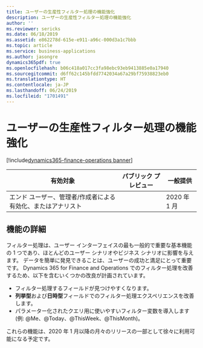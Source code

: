 ```yaml
---
title: ユーザーの生産性フィルター処理の機能強化
description: ユーザーの生産性フィルター処理の機能強化
author: ''
ms.reviewer: sericks
ms.date: 06/18/2019
ms.assetid: e862278d-615e-e911-a96c-000d3a1c7bbb
ms.topic: article
ms.service: business-applications
ms.author: jasongre
dynamics365pdf: true
ms.openlocfilehash: b06c418a017cc3fa98ebc93eb9413885e0a17940
ms.sourcegitcommit: d6ff62c145bfdd7742034a67a29bf75938823eb0
ms.translationtype: HT
ms.contentlocale: ja-JP
ms.lasthandoff: 06/24/2019
ms.locfileid: "1701491"
---
```

# <a name="user-productivity-filtering-enhancements"></a>ユーザーの生産性フィルター処理の機能強化
[!include[dynamics365-finance-operations banner](../includes/dynamics365-finance-operations.md)]

| 有効対象    |  パブリック プレビュー | 一般提供 | 
| ---------- | ---------- |---------- |
|エンド ユーザー、管理者/作成者による有効化、またはアナリスト|| 2020 年 1 月|






## <a name="feature-details"></a>機能の詳細
<!--feature detail start -->
フィルター処理は、ユーザー インターフェイスの最も一般的で重要な基本機能の 1 つであり、ほとんどのユーザー シナリオやビジネス シナリオに影響を与えます。 データを簡単に発見できることは、ユーザーの成功と満足にとって重要です。 Dynamics 365 for Finance and Operations でのフィルター処理を改善するため、以下を含むいくつかの改良が計画されています。 

-  フィルター処理するフィールドが見つけやすくなります。
-  **列挙型**および**日時型**フィールドでのフィルター処理エクスペリエンスを改善します。 
-  パラメーター化されたクエリ用に使いやすいフィルター変数を導入します (例: \@Me、\@Today、\@ThisWeek、\@ThisMonth)。 

これらの機能は、2020 年 1 月以降の月々のリリースの一部として徐々に利用可能になる予定です。
<!--feature detail end -->










